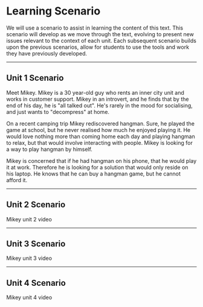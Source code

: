 # Learning Scenario

We will use a scenario to assist in learning the content of this text. This scenario will develop as we move through the text, evolving to present new issues relevant to the context of each unit. Each subsequent scenario builds upon the previous scenarios, allow for students to use the tools and work they have previously developed.

---
## Unit 1 Scenario
Meet Mikey. Mikey is a 30 year-old guy who rents an inner city unit and works in customer support. Mikey in an introvert, and he finds that by the end of his day, he is "all talked out". He's rarely in the mood for socialising, and just wants to "decompress" at home. 

On a recent camping trip Mikey rediscovered hangman. Sure, he played the game at school, but he never realised how much he enjoyed playing it. He would love nothing more than coming home each day and playing hangman to relax, but that would involve interacting with people. Mikey is looking for a way to play hangman by himself.

Mikey is concerned that if he had hangman on his phone, that he would play it at work. Therefore he is looking for a solution that would only reside on his laptop. He knows that he can buy a hangman game, but he cannot afford it.

---
## Unit 2 Scenario
Mikey unit 2 video

---
## Unit 3 Scenario
Mikey unit 3 video

---
## Unit 4 Scenario
Mikey unit 4 video